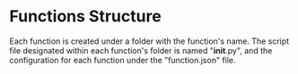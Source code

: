 # Functions Structure
Each function is created under a folder with the function's name.
The script file designated within each function's folder is named "__init__.py", and the configuration for each function under the "function.json" file.
